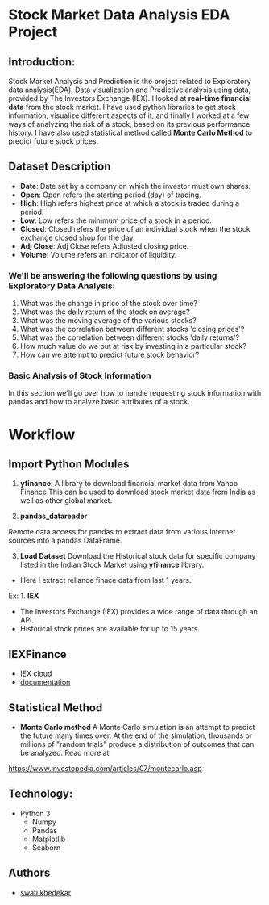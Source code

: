 
# Stock Market Data Analysis EDA Project

## Introduction:
Stock Market Analysis and Prediction is the project related to Exploratory data analysis(EDA), Data visualization and Predictive analysis using data, provided by The Investors Exchange (IEX). I looked at **real-time financial data** from the stock market. I have used python libraries to get stock information, visualize different aspects of it, and finally I worked at a few ways of analyzing the risk of a stock, based on its previous performance history. I have also used statistical method called **Monte Carlo Method** to predict future stock prices.


## Dataset Description
- **Date**: Date set by a company on which the investor must own shares.
- **Open**: Open refers the starting period (day) of trading.
- **High**: High refers highest price at which a stock is traded during a period.
- **Low**: Low refers the minimum price of a stock in a period.
- **Closed**: Closed refers the price of an individual stock when the stock exchange closed shop for the day.
- **Adj Close**: Adj Close refers Adjusted closing price.
- **Volume**: Volume refers an indicator of liquidity.

### We'll be answering the following questions by using Exploratory Data Analysis:

1. What was the change in price of the stock over time?
2. What was the daily return of the stock on average?
3. What was the moving average of the various stocks?
4. What was the correlation between different stocks 'closing prices'?
5. What was the correlation between different stocks 'daily returns'?
6. How much value do we put at risk by investing in a particular stock?
7. How can we attempt to predict future stock behavior?

### Basic Analysis of Stock Information
In this section we'll go over how to handle requesting stock information with pandas and how to analyze basic attributes of a stock.
# Workflow
## Import Python Modules
1. **yfinance**: 
A library to download financial market data from Yahoo Finance.This can be used to download stock market data from India as well as other global market.

2. **pandas_datareader**

Remote data access for pandas to extract data from various Internet sources into a pandas DataFrame.

3. **Load Dataset**
Download the Historical stock data for specific company listed in the Indian Stock Market using **yfinance** library.
- Here I extract reliance finace data from last 1 years.

Ex: 1. **IEX**
- The Investors Exchange (IEX) provides a wide range of data through an API.
- Historical stock prices are available for up to 15 years.

## IEXFinance
- [IEX cloud](https://iexcloud.io/)
- [documentation](https://iexcloud.io/docs/api/)

## Statistical Method
- **Monte Carlo method**
A Monte Carlo simulation is an attempt to predict the future many times over. At the end of the simulation, thousands or millions of "random trials" produce a distribution of outcomes that can be analyzed.
Read more at 

https://www.investopedia.com/articles/07/montecarlo.asp

## Technology:
- Python 3
  - Numpy
  - Pandas
  - Matplotlib
  - Seaborn

## Authors

- [swati khedekar](https://github.com/Swatikhedekar/Stock-Market-Data-Analysis-EDA-project)

